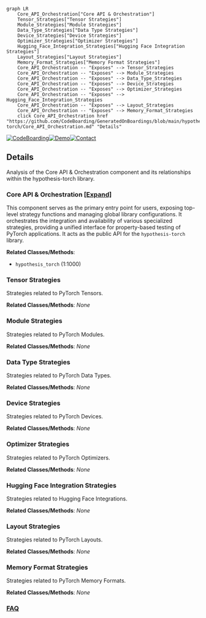 ```mermaid
graph LR
    Core_API_Orchestration["Core API & Orchestration"]
    Tensor_Strategies["Tensor Strategies"]
    Module_Strategies["Module Strategies"]
    Data_Type_Strategies["Data Type Strategies"]
    Device_Strategies["Device Strategies"]
    Optimizer_Strategies["Optimizer Strategies"]
    Hugging_Face_Integration_Strategies["Hugging Face Integration Strategies"]
    Layout_Strategies["Layout Strategies"]
    Memory_Format_Strategies["Memory Format Strategies"]
    Core_API_Orchestration -- "Exposes" --> Tensor_Strategies
    Core_API_Orchestration -- "Exposes" --> Module_Strategies
    Core_API_Orchestration -- "Exposes" --> Data_Type_Strategies
    Core_API_Orchestration -- "Exposes" --> Device_Strategies
    Core_API_Orchestration -- "Exposes" --> Optimizer_Strategies
    Core_API_Orchestration -- "Exposes" --> Hugging_Face_Integration_Strategies
    Core_API_Orchestration -- "Exposes" --> Layout_Strategies
    Core_API_Orchestration -- "Exposes" --> Memory_Format_Strategies
    click Core_API_Orchestration href "https://github.com/CodeBoarding/GeneratedOnBoardings/blob/main/hypothesis-torch/Core_API_Orchestration.md" "Details"
```

[![CodeBoarding](https://img.shields.io/badge/Generated%20by-CodeBoarding-9cf?style=flat-square)](https://github.com/CodeBoarding/CodeBoarding)[![Demo](https://img.shields.io/badge/Try%20our-Demo-blue?style=flat-square)](https://www.codeboarding.org/demo)[![Contact](https://img.shields.io/badge/Contact%20us%20-%20contact@codeboarding.org-lightgrey?style=flat-square)](mailto:contact@codeboarding.org)

## Details

Analysis of the Core API & Orchestration component and its relationships within the hypothesis-torch library.

### Core API & Orchestration [[Expand]](./Core_API_Orchestration.md)
This component serves as the primary entry point for users, exposing top-level strategy functions and managing global library configurations. It orchestrates the integration and availability of various specialized strategies, providing a unified interface for property-based testing of PyTorch applications. It acts as the public API for the `hypothesis-torch` library.


**Related Classes/Methods**:

- `hypothesis_torch` (1:1000)


### Tensor Strategies
Strategies related to PyTorch Tensors.


**Related Classes/Methods**: _None_

### Module Strategies
Strategies related to PyTorch Modules.


**Related Classes/Methods**: _None_

### Data Type Strategies
Strategies related to PyTorch Data Types.


**Related Classes/Methods**: _None_

### Device Strategies
Strategies related to PyTorch Devices.


**Related Classes/Methods**: _None_

### Optimizer Strategies
Strategies related to PyTorch Optimizers.


**Related Classes/Methods**: _None_

### Hugging Face Integration Strategies
Strategies related to Hugging Face Integrations.


**Related Classes/Methods**: _None_

### Layout Strategies
Strategies related to PyTorch Layouts.


**Related Classes/Methods**: _None_

### Memory Format Strategies
Strategies related to PyTorch Memory Formats.


**Related Classes/Methods**: _None_



### [FAQ](https://github.com/CodeBoarding/GeneratedOnBoardings/tree/main?tab=readme-ov-file#faq)